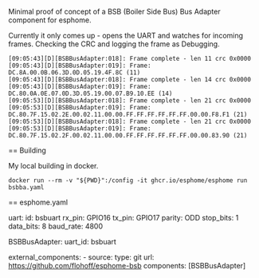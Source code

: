 
Minimal proof of concept of a BSB (Boiler Side Bus) Bus Adapter component
for esphome.

Currently it only comes up - opens the UART and watches for incoming frames. Checking
the CRC and logging the frame as Debugging.

    [09:05:43][D][BSBBusAdapter:018]: Frame complete - len 11 crc 0x0000
    [09:05:43][D][BSBBusAdapter:019]: Frame: DC.8A.00.0B.06.3D.0D.05.19.4F.8C (11)
    [09:05:43][D][BSBBusAdapter:018]: Frame complete - len 14 crc 0x0000
    [09:05:43][D][BSBBusAdapter:019]: Frame: DC.80.0A.0E.07.0D.3D.05.19.00.07.B9.10.EE (14)
    [09:05:53][D][BSBBusAdapter:018]: Frame complete - len 21 crc 0x0000
    [09:05:53][D][BSBBusAdapter:019]: Frame: DC.80.7F.15.02.2E.00.02.11.00.00.FF.FF.FF.FF.FF.FF.00.00.F8.F1 (21)
    [09:05:53][D][BSBBusAdapter:018]: Frame complete - len 21 crc 0x0000
    [09:05:53][D][BSBBusAdapter:019]: Frame: DC.80.7F.15.02.2F.00.02.11.00.00.FF.FF.FF.FF.FF.FF.00.00.83.90 (21)

== Building

My local building in docker.

    docker run --rm -v "${PWD}":/config -it ghcr.io/esphome/esphome run bsbba.yaml

== esphome.yaml

  uart:
    id: bsbuart
    rx_pin: GPIO16
    tx_pin: GPIO17
    parity: ODD
    stop_bits: 1
    data_bits: 8
    baud_rate: 4800

  BSBBusAdapter:
    uart_id: bsbuart

  external_components:
    - source:
        type: git
        url: https://github.com/flohoff/esphome-bsb
      components: [BSBBusAdapter]
